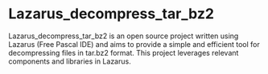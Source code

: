 # Lazarus_decompress_tar_bz2
Lazarus_decompress_tar_bz2 is an open source project written using Lazarus (Free Pascal IDE) and aims to provide a simple and efficient tool for decompressing files in tar.bz2 format. This project leverages relevant components and libraries in Lazarus.
